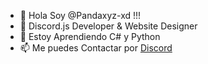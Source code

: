 - 👋 Hola Soy @Pandaxyz-xd !!!
- 🐧 Discord.js Developer & Website Designer
- 🤯 Estoy Aprendiendo C# y Python
- 📫 Me puedes Contactar por [Discord](https://dsc.gg/pandaxyz)
